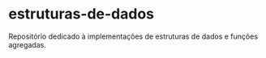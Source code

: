 # estruturas-de-dados
Repositório dedicado à implementações de estruturas de dados e funções agregadas.
